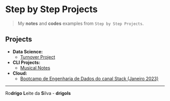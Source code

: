 # Step by Step Projects

> My **notes** and **codes** examples from `Step by Step Projects`.

## Projects

 - **Data Science:**
   - [Turnover Project](projects/data-science/turnover-project)
 - **CLI Projects:**
   - [Musical Notes](projects/cli/musical-notes)
 - **Cloud:**
   - [Bootcamp de Engenharia de Dados do canal Stack (Janeiro 2023)](projects/cloud/eng-data-2023-01)

---

Ro**drigo** **L**eite da **S**ilva - **drigols**
